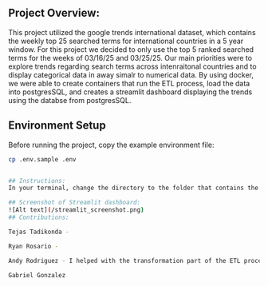 ## Project Overview:

This project utilized the google trends international dataset, which contains the weekly top 25 searched terms for international countries in a 5 year window. For this project we decided to only use the top 5 ranked searched terms for the weeks of 03/16/25 and 03/25/25. Our main priorities were to explore trends regarding search terms across intenraitonal countries and to display categorical data in away simalr to numerical data. By using docker, we were able to create containers that run the ETL process, load the data into postgresSQL, and creates a streamlit dashboard displaying the trends using the databse from postgresSQL.

## Environment Setup

Before running the project, copy the example environment file:

```bash
cp .env.sample .env


## Instructions:
In your terminal, change the directory to the folder that contains the information in this github repository. Once you are in that specific directory, simply run the command "docker-compose up --build". Once this command is entered, the etl, postgreSQL, and streamlit containers should begin running. Once all containers have run, navigate to the website "http://localhost:8501" to access the streamlit dashboard.

## Screenshot of Streamlit dashboard:
![Alt text](/streamlit_screenshot.png)
## Contributions:

Tejas Tadikonda - 

Ryan Rosario - 

Andy Rodriguez - I helped with the transformation part of the ETL process, specifically with checking if each country alligned with both their country and region code. Additionally, I assisted with the creation of the postgreSQL container.

Gabriel Gonzalez
